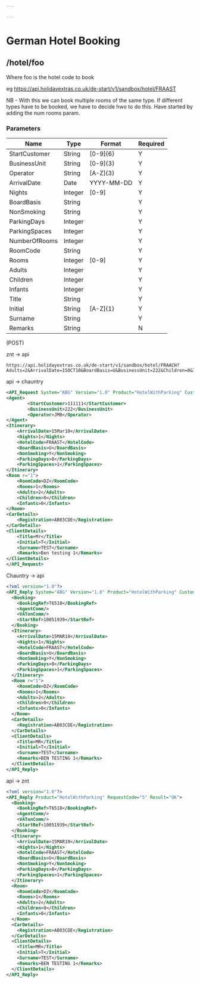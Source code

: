 ```yaml
---

---
```


# German Hotel Booking





## /hotel/foo

Where foo is the hotel code to book

eg https://api.holidayextras.co.uk/de-start/v1/sandbox/hotel/FRAAST


NB - With this we can book multiple rooms of the same type. If different types have to be booked, we have to decide hwo to do this. Have started by adding the num rooms param.

### Parameters

 | Name          | Type    | Format     | Required |
 | ----          | ----    | ------     | -------- |
 | StartCustomer | String  | [0-9]{6}   | Y        |
 | BusinessUnit  | String  | [0-9]{3}   | Y        |
 | Operator      | String  | [A-Z]{3}   | Y        |
 | ArrivalDate   | Date    | YYYY-MM-DD | Y        |
 | Nights        | Integer | [0-9]      | Y        |
 | BoardBasis    | String  |            | Y        |
 | NonSmoking    | String  |            | Y        |
 | ParkingDays   | Integer |            | Y        |
 | ParkingSpaces | Integer |            | Y        |
 | NumberOfRooms | Integer |            | Y        |
 | RoomCode      | String  |            | Y        |
 | Rooms         | Integer | [0-9]      | Y        |
 | Adults        | Integer |            | Y        |
 | Children      | Integer |            | Y        |
 | Infants       | Integer |            | Y        |
 | Title         | String  |            | Y        |
 | Initial       | String  | [A-Z]{1}   | Y        |
 | Surname       | String  |            | Y        |
 | Remarks       | String  |            | N        |




(POST)

znt -> api
```
https://api.holidayextras.co.uk/de-start/v1/sandbox/hotel/FRAACH?Adults=2&ArrivalDate=15OCT10&BoardBasis=U&BusinessUnit=222&Children=0&Infants=0&Initial=T&Nights=1&NonSmoking=Y&Operator=BJT&ParkingDays=8&ParkingSpaces=1&Registration=CP54JOV&Remarks=Ben%20testing%205&RoomCode=DZ&Rooms=1&StartCustomer=111111&Surname=Test&Title=Mr&key=foo&token=123456789
```

api -> chauntry
```xml
<API_Request System="ABG" Version="1.0" Product="HotelWithParking" Customer="A" Session="000000015" RequestCode="5">
<Agent>
        <StartCustomer>111111</StartCustomer>
        <BusinessUnit>222</BusinessUnit>
        <Operator>JMB</Operator>
</Agent>
<Itinerary>
	<ArrivalDate>15Mar10</ArrivalDate>
	<Nights>1</Nights>
	<HotelCode>FRAAST</HotelCode>
	<BoardBasis>U</BoardBasis>
	<NonSmoking>Y</NonSmoking>
	<ParkingDays>8</ParkingDays>
	<ParkingSpaces>1</ParkingSpaces>
</Itinerary>
<Room r="1">
	<RoomCode>DZ</RoomCode>
	<Rooms>1</Rooms>
	<Adults>2</Adults>
	<Children>0</Children>
	<Infants>0</Infants>
</Room>
<CarDetails>
	<Registration>AB03CDE</Registration>
</CarDetails>
<ClientDetails>
	<Title>Mr</Title>
	<Initial>T</Initial>
	<Surname>TEST</Surname>
	<Remarks>Ben testing 1</Remarks>
</ClientDetails>
</API_Request>
```

Chauntry -> api
```xml
<?xml version="1.0"?>
<API_Reply System="ABG" Version="1.0" Product="HotelWithParking" Customer="A" Session="000000015" RequestCode="5" Result="OK">
  <Booking>
    <BookingRef>T6518</BookingRef>
    <AgentComm/>
    <VATonComm/>
    <StartRef>10051939</StartRef>
  </Booking>
  <Itinerary>
    <ArrivalDate>15MAR10</ArrivalDate>
    <Nights>1</Nights>
    <HotelCode>FRAAST</HotelCode>
    <BoardBasis>U</BoardBasis>
    <NonSmoking>Y</NonSmoking>
    <ParkingDays>8</ParkingDays>
    <ParkingSpaces>1</ParkingSpaces>
  </Itinerary>
  <Room r="1">
    <RoomCode>DZ</RoomCode>
    <Rooms>1</Rooms>
    <Adults>2</Adults>
    <Children>0</Children>
    <Infants>0</Infants>
  </Room>
  <CarDetails>
    <Registration>AB03CDE</Registration>
  </CarDetails>
  <ClientDetails>
    <Title>MR</Title>
    <Initial>T</Initial>
    <Surname>TEST</Surname>
    <Remarks>BEN TESTING 1</Remarks>
  </ClientDetails>
</API_Reply>
```

api -> znt

```xml
<?xml version="1.0"?>
<API_Reply Product="HotelWithParking" RequestCode="5" Result="OK">
  <Booking>
    <BookingRef>T6518</BookingRef>
    <AgentComm/>
    <VATonComm/>
    <StartRef>10051939</StartRef>
  </Booking>
  <Itinerary>
    <ArrivalDate>15MAR10</ArrivalDate>
    <Nights>1</Nights>
    <HotelCode>FRAAST</HotelCode>
    <BoardBasis>U</BoardBasis>
    <NonSmoking>Y</NonSmoking>
    <ParkingDays>8</ParkingDays>
    <ParkingSpaces>1</ParkingSpaces>
  </Itinerary>
  <Room>
    <RoomCode>DZ</RoomCode>
    <Rooms>1</Rooms>
    <Adults>2</Adults>
    <Children>0</Children>
    <Infants>0</Infants>
  </Room>
  <CarDetails>
    <Registration>AB03CDE</Registration>
  </CarDetails>
  <ClientDetails>
    <Title>MR</Title>
    <Initial>T</Initial>
    <Surname>TEST</Surname>
    <Remarks>BEN TESTING 1</Remarks>
  </ClientDetails>
</API_Reply>
```

